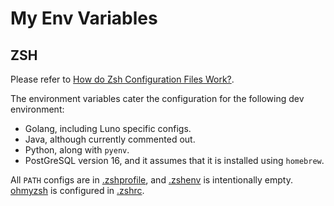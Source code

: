 # My Env Variables

## ZSH 

Please refer to [How do Zsh Configuration Files Work?](https://www.freecodecamp.org/news/how-do-zsh-configuration-files-work/).

The environment variables cater the configuration for the following dev environment:

* Golang, including Luno specific configs.
* Java, although currently commented out.
* Python, along with `pyenv`.
* PostGreSQL version 16, and it assumes that it is installed using `homebrew`.

All `PATH` configs are in [.zshprofile](zsh/.zshprofile), and [.zshenv](zsh/.zshenv) is intentionally empty. [ohmyzsh](https://ohmyz.sh/) is configured in [.zshrc](zsh/.zshrc).